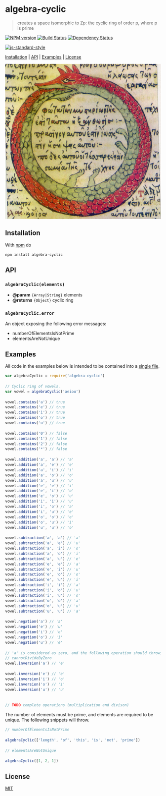 # algebra-cyclic

> creates a space isomorphic to Zp: the cyclic ring of order p, where p is prime

[![NPM version](https://badge.fury.io/js/algebra-cyclic.svg)](http://badge.fury.io/js/algebra-cyclic) [![Build Status](https://travis-ci.org/fibo/algebra-cyclic.svg?branch=master)](https://travis-ci.org/fibo/algebra-cyclic?branch=master) [![Dependency Status](https://gemnasium.com/fibo/algebra-cyclic.svg)](https://gemnasium.com/fibo/algebra-cyclic)

[![js-standard-style](https://cdn.rawgit.com/feross/standard/master/badge.svg)](https://github.com/feross/standard)

[Installation](#installation) |
[API](#api) |
[Examples](#examples) |
[License](#license)

![Uroboro]

## Installation

With [npm](https://npmjs.org/) do

```bash
npm install algebra-cyclic
```

## API

### `algebraCyclic(elements)`

* **@param** `{Array|String}` elements
* **@returns** `{Object}` cyclic ring

### `algebraCyclic.error`

An object exposing the following error messages:

* numberOfElementsIsNotPrime
* elementsAreNotUnique

## Examples

All code in the examples below is intended to be contained into a [single file](https://github.com/fibo/algebra-cyclic/blob/master/test.js).

```javascript
var algebraCyclic = require('algebra-cyclic')

// Cyclic ring of vowels.
var vowel = algebraCyclic('aeiou')

vowel.contains('a') // true
vowel.contains('e') // true
vowel.contains('i') // true
vowel.contains('o') // true
vowel.contains('u') // true

vowel.contains('0') // false
vowel.contains('1') // false
vowel.contains('2') // false
vowel.contains('*') // false

vowel.addition('a', 'a') // 'a'
vowel.addition('a', 'e') // 'e'
vowel.addition('a', 'i') // 'i'
vowel.addition('a', 'o') // 'o'
vowel.addition('a', 'u') // 'u'
vowel.addition('e', 'e') // 'i'
vowel.addition('e', 'i') // 'o'
vowel.addition('e', 'o') // 'u'
vowel.addition('i', 'i') // 'u'
vowel.addition('i', 'o') // 'a'
vowel.addition('i', 'u') // 'e'
vowel.addition('o', 'o') // 'e'
vowel.addition('o', 'u') // 'i'
vowel.addition('u', 'u') // 'o'

vowel.subtraction('a', 'a') // 'a'
vowel.subtraction('a', 'e') // 'u'
vowel.subtraction('a', 'i') // 'o'
vowel.subtraction('a', 'o') // 'i'
vowel.subtraction('a', 'u') // 'e'
vowel.subtraction('e', 'e') // 'a'
vowel.subtraction('e', 'i') // 'u'
vowel.subtraction('e', 'o') // 'o'
vowel.subtraction('e', 'u') // 'i'
vowel.subtraction('i', 'i') // 'a'
vowel.subtraction('i', 'o') // 'u'
vowel.subtraction('i', 'u') // 'o'
vowel.subtraction('o', 'o') // 'a'
vowel.subtraction('o', 'u') // 'u'
vowel.subtraction('u', 'u') // 'a'

vowel.negation('a') // 'a'
vowel.negation('e') // 'u'
vowel.negation('i') // 'o'
vowel.negation('o') // 'i'
vowel.negation('u') // 'e'

// 'a' is considered as zero, and the following operation should throws
// cannotDivideByZero
vowel.inversion('a') // 'e'

vowel.inversion('e') // 'e'
vowel.inversion('i') // 'o'
vowel.inversion('o') // 'i'
vowel.inversion('u') // 'u'


// TODO complete operations (multiplication and divison)
```

The number of elements must be prime, and elements are required to be unique. The
following snippets will throw.

```javascript
// numberOfElementsIsNotPrime

algebraCyclic(['length', 'of', 'this', 'is', 'not', 'prime'])

// elementsAreNotUnique

algebraCyclic([1, 2, 1])
```

## License

[MIT](http://g14n.info/mit-license/)

<!--
     Original Uroboro image URL is
     https://upload.wikimedia.org/wikipedia/commons/7/71/Serpiente_alquimica.jpg
-->

[Uroboro]: media/Uroboro.jpg "Serpiente alquimica"
